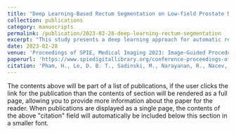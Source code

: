 ```yaml
---
title: "Deep Learning-Based Rectum Segmentation on Low-field Prostate MRI to Assist Image-guided Biopsy"
collection: publications
category: manuscripts
permalink: /publication/2023-02-28-deep-learning-rectum-segmentation
excerpt: "This study presents a deep learning approach for automatic rectum segmentation in low-field (58–74 mT) prostate MRI scans. Utilizing a U-Net architecture, the model achieved a Dice similarity coefficient of 0.89, demonstrating its potential to enhance the accuracy and efficiency of image-guided prostate biopsies in low-resource settings."
date: 2023-02-28
venue: 'Proceedings of SPIE, Medical Imaging 2023: Image-Guided Procedures, Robotic Interventions, and Modeling'
paperurl: 'https://www.spiedigitallibrary.org/conference-proceedings-of-spie/12466/1246623/Deep-learning-based-rectum-segmentation-on-low-field-prostate-MRI/10.1117/12.2654511.full'
citation: 'Pham, H., Le, D. B. T., Sadinski, M., Narayanan, R., Nacev, A., & Zheng, B. (2023). "Deep Learning-Based Rectum Segmentation on Low-field Prostate MRI to Assist Image-guided Biopsy." In <i>Proceedings of SPIE</i>, Vol. 12466, Medical Imaging 2023: Image-Guided Procedures, Robotic Interventions, and Modeling. https://doi.org/10.1117/12.2654511'
---
```


The contents above will be part of a list of publications, if the user clicks the link for the publication than the contents of section will be rendered as a full page, allowing you to provide more information about the paper for the reader. When publications are displayed as a single page, the contents of the above "citation" field will automatically be included below this section in a smaller font.